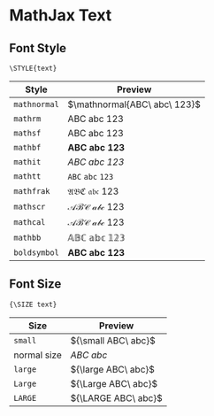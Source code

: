 # MathJax Text

## Font Style

```
\STYLE{text}
```

| Style | Preview |
|--|--|
| `mathnormal` | $\mathnormal{ABC\ abc\ 123}$ |
| `mathrm` | $\mathrm{ABC\ abc\ 123}$ |
| `mathsf` | $\mathsf{ABC\ abc\ 123}$ |
| `mathbf` | $\mathbf{ABC\ abc\ 123}$ |
| `mathit` | $\mathit{ABC\ abc\ 123}$ |
| `mathtt` | $\mathtt{ABC\ abc\ 123}$ |
| `mathfrak` | $\mathfrak{ABC\ abc\ 123}$ |
| `mathscr` | $\mathscr{ABC\ abc\ 123}$ |
| `mathcal` | $\mathcal{ABC\ abc\ 123}$ |
| `mathbb` | $\mathbb{ABC\ abc\ 123}$ |
| `boldsymbol` | $\boldsymbol{ABC\ abc\ 123}$ |

## Font Size

```
{\SIZE text}
```

| Size | Preview |
|--|--|
| `small` | ${\small ABC\ abc}$ |
| normal size | $ABC\ abc$ |
| `large` | ${\large ABC\ abc}$ |
| `Large` | ${\Large ABC\ abc}$ |
| `LARGE` | ${\LARGE ABC\ abc}$ |

<!--
$$
\Bbb{ABC\ abc\ 123}
\quad
\pmb{ABC\ abc\ 123}
\quad
\text{ABC\ abc\ 123}
$$
-->
